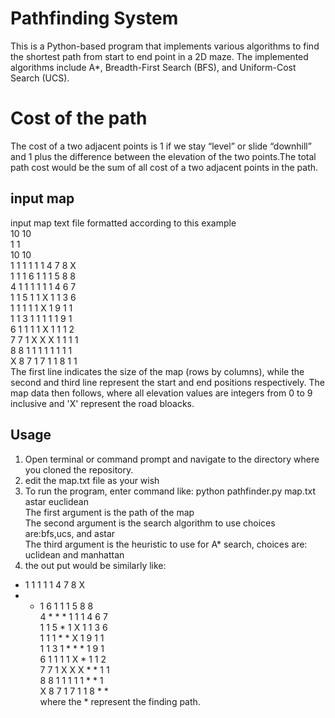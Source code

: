 # Pathfinding System
This is a Python-based program that implements various algorithms to find the shortest path from start to end point in a 2D maze. The implemented algorithms include A*, Breadth-First Search (BFS), and Uniform-Cost Search (UCS).

# Cost of the path
The cost of a two adjacent points is 1 if we stay “level” or slide “downhill” and 1 plus the difference between the elevation of the two points.The total path cost would be the sum of all cost of a two adjacent points in the path.

## input map
input map text file formatted according to this example <br>
10 10<br>
1 1<br>
10 10<br>
1 1 1 1 1 1 4 7 8 X<br>
1 1 1 6 1 1 1 5 8 8<br>
4 1 1 1 1 1 1 4 6 7<br>
1 1 5 1 1 X 1 1 3 6<br>
1 1 1 1 1 X 1 9 1 1<br>
1 1 3 1 1 1 1 1 9 1<br>
6 1 1 1 1 X 1 1 1 2<br>
7 7 1 X X X 1 1 1 1<br>
8 8 1 1 1 1 1 1 1 1<br>
X 8 7 1 7 1 1 8 1 1<br>
The first line indicates the size of the map (rows by columns), while the second
and third line represent the start and end positions respectively. The map data
then follows, where all elevation values are integers from 0 to 9 inclusive and 'X' represent the road bloacks.


## Usage
1. Open terminal or command prompt and navigate to the directory where you cloned the repository.
2. edit the map.txt file as your wish
3. To run the program, enter command like: python pathfinder.py map.txt astar euclidean<br>
The first argument is the path of the map<br>
The second argument is the search algorithm to use choices are:bfs,ucs, and astar<br>
The third argument is the heuristic to use for A* search, choices are: uclidean and manhattan<br>
5. the out put would be similarly like:<br>
* 1 1 1 1 1 4 7 8 X<br>
* * 1 6 1 1 1 5 8 8<br>
4 * * * 1 1 1 4 6 7<br>
1 1 5 * 1 X 1 1 3 6<br>
1 1 1 * * X 1 9 1 1<br>
1 1 3 1 * * * 1 9 1<br>
6 1 1 1 1 X * 1 1 2<br>
7 7 1 X X X * * 1 1<br>
8 8 1 1 1 1 1 * * 1<br>
X 8 7 1 7 1 1 8 * *<br>
where the * represent the finding path.

